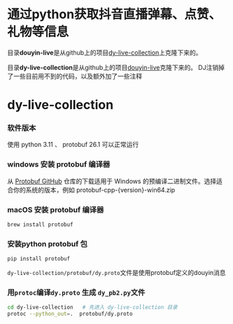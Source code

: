 # 通过python获取抖音直播弹幕、点赞、礼物等信息
目录**douyin-live**是从github上的项目[dy-live-collection](https://github.com/Nothing-lin/dy-live-collection)上克隆下来的。

目录**dy-live-collection**是从github上的项目[douyin-live](https://github.com/Sjj1024/douyin-live)克隆下来的。 DJ注销掉了一些目前用不到的代码，以及额外加了一些注释


# dy-live-collection 
### 软件版本

使用 python 3.11 、  protobuf 26.1  可以正常运行

### windows 安装 protobuf 编译器
    
从 [Protobuf GitHub](https://github.com/protocolbuffers/protobuf) 仓库的下载适用于 Windows 的预编译二进制文件。选择适合你的系统的版本，例如 protobuf-cpp-{version}-win64.zip

### macOS 安装 protobuf 编译器
```bash
brew install protobuf
```
### 安装python protobuf 包
```
pip install protobuf
```

`dy-live-collection/protobuf/dy.proto`文件是使用protobuf定义的douyin消息

### 用`protoc`编译`dy.proto` 生成 `dy_pb2.py`文件
```bash
cd dy-live-collection   # 先进入 dy-live-collection 目录
protoc --python_out=.  protobuf/dy.proto 
```